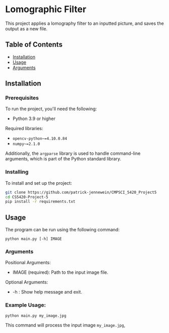# Lomographic Filter

This project applies a lomography filter to an inputted picture, and saves the output as a new file. 

## Table of Contents

- [Installation](#installation)
- [Usage](#usage)
- [Arguments](#arguments)

## Installation

### Prerequisites
To run the project, you'll need the following:

- Python 3.9 or higher

Required libraries:
- `opencv-python~=4.10.0.84`
- `numpy~=2.1.0`

Additionally, the `argparse` library is used to handle command-line arguments, which is part of the Python standard library.

### Installing

To install and set up the project:
```bash
git clone https://github.com/patrick-jennewein/CMPSCI_5420_Project5
cd CS5420-Project-5
pip install -r requirements.txt
```

## Usage
The program can be run using the following command:

```
python main.py [-h] IMAGE
```
### Arguments
Positional Arguments:
* IMAGE (required): Path to the input image file. 

Optional Arguments:
* -h : Show help message and exit.

### Example Usage:
```
python main.py my_image.jpg
```
This command will process the input image `my_image.jpg`,